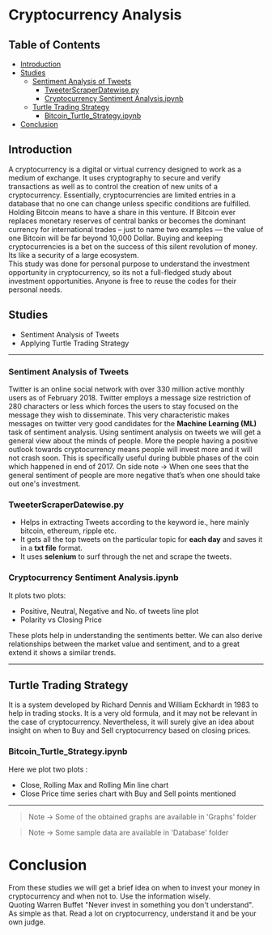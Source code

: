 # Cryptocurrency Analysis #

## Table of Contents ##

- [Introduction](#introduction)
- [Studies](#studies)
  * [Sentiment Analysis of Tweets](#sentiment-analysis-of-tweets)
    + [TweeterScraperDatewise.py](#tweeterscraperdatewisepy)
    + [Cryptocurrency Sentiment Analysis.ipynb](#cryptocurrency-sentiment-analysisipynb)
  * [Turtle Trading Strategy](#turtle-trading-strategy)
    + [Bitcoin_Turtle_Strategy.ipynb](#bitcoin_Turtle_Strategyipynb)
- [Conclusion](#conclusion)

## Introduction ##
A cryptocurrency is a digital or virtual currency designed to work as a medium of exchange. It uses cryptography to secure and verify transactions as well as to control the creation of new units of a cryptocurrency. Essentially, cryptocurrencies are limited entries in a database that no one can change unless specific conditions are fulfilled.  
Holding Bitcoin means to have a share in this venture. If Bitcoin ever replaces monetary reserves of central banks or becomes the dominant currency for international trades – just to name two examples — the value of one Bitcoin will be far beyond 10,000 Dollar. Buying and keeping cryptocurrencies is a bet on the success of this silent revolution of money. Its like a security of a large ecosystem.   
This study was done for personal purpose to understand the investment opportunity in cryptocurrency, so its not a full-fledged study about investment opportunities. Anyone is free to reuse the codes for their personal needs.


## Studies ##
- Sentiment Analysis of Tweets
- Applying Turtle Trading Strategy
- - - - 
### Sentiment Analysis of Tweets ##
Twitter is an online social network with over 330 million active monthly users as of February 2018. Twitter employs a message size restriction of 280 characters or less which forces the users to stay focused on the message they wish to disseminate. This very characteristic makes messages on twitter very good candidates for the __Machine Learning (ML)__ task of sentiment analysis. Using sentiment analysis on tweets we will get a general view about the minds of people. More the people having a positive outlook towards cryptocurrency means people will invest more and it will not crash soon. This is specifically useful during bubble phases of the coin which happened in end of 2017. 
On side note -> When one sees that the general sentiment of people are more negative that’s when one should take out one's investment.

### TweeterScraperDatewise.py ###
- Helps in extracting Tweets according to the keyword ie., here mainly bitcoin, ethereum, ripple etc.
- It gets all the top tweets on the particular topic for __each day__ and saves it in a __txt file__ format.
- It uses __selenium__ to surf through the net and scrape the tweets.

### Cryptocurrency Sentiment Analysis.ipynb ###
It plots two plots:
- Positive, Neutral, Negative and No. of tweets line plot
- Polarity vs Closing Price

These plots help in understanding the sentiments better. We can also derive relationships between the market value and sentiment, and to a great extend it shows a similar trends.
- - - - 
## Turtle Trading Strategy ##
It is a system developed by Richard Dennis and William Eckhardt in 1983 to help in trading stocks. It is a very old formula, and it may not be relevant in the case of cryptocurrency. Nevertheless, it will surely give an idea about insight on when to Buy and Sell cryptocurrency  based on closing prices.
### Bitcoin_Turtle_Strategy.ipynb ###
Here we plot two plots : 
- Close, Rolling Max and Rolling Min line chart
- Close Price time series chart with Buy and Sell points mentioned

- - - - 
> Note -> Some of the obtained graphs are available in 'Graphs' folder

> Note -> Some sample data are available in 'Database' folder

# Conclusion #
From these studies we will get a brief idea on when to invest your money in cryptocurrency and when not to. Use the information wisely.  
Quoting Warren Buffet "Never invest in something you don't understand". As simple as that. Read a lot on cryptocurrency, understand it and be your own judge.